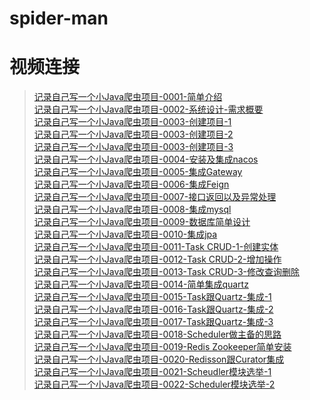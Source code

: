 # spider-man

# 视频连接
> [记录自己写一个小Java爬虫项目-0001-简单介绍](https://www.bilibili.com/video/BV1wv411z7HX/) <br/>
> [记录自己写一个小Java爬虫项目-0002-系统设计-需求概要](https://www.bilibili.com/video/BV1rK411n7CB/) <br/>
> [记录自己写一个小Java爬虫项目-0003-创建项目-1](https://www.bilibili.com/video/BV1b5411Y7XM/) <br/>
> [记录自己写一个小Java爬虫项目-0003-创建项目-2](https://www.bilibili.com/video/BV1et4y197Sq/) <br/>
> [记录自己写一个小Java爬虫项目-0003-创建项目-3](https://www.bilibili.com/video/BV1x54y1z7ZH/) <br/>
> [记录自己写一个小Java爬虫项目-0004-安装及集成nacos](https://www.bilibili.com/video/BV1qD4y1Q71X/) <br/>
> [记录自己写一个小Java爬虫项目-0005-集成Gateway](https://www.bilibili.com/video/BV1Za4y1Y7d2/) <br>
> [记录自己写一个小Java爬虫项目-0006-集成Feign](https://www.bilibili.com/video/BV1kz411e7ws/) <br/>
> [记录自己写一个小Java爬虫项目-0007-接口返回以及异常处理](https://www.bilibili.com/video/BV1nV41167Yr/) <br/>
> [记录自己写一个小Java爬虫项目-0008-集成mysql](https://www.bilibili.com/video/BV1NK411H7r7/) <br/>
> [记录自己写一个小Java爬虫项目-0009-数据库简单设计](https://www.bilibili.com/video/BV1JV41167uw/) <br/>
> [记录自己写一个小Java爬虫项目-0010-集成jpa](https://www.bilibili.com/video/BV1sD4y1Q7xd/) <br/>
> [记录自己写一个小Java爬虫项目-0011-Task CRUD-1-创建实体](https://www.bilibili.com/video/BV1kp4y1U7uL/) <br/>
> [记录自己写一个小Java爬虫项目-0012-Task CRUD-2-增加操作](https://www.bilibili.com/video/BV1rk4y1q7Vi/) <br/>
> [记录自己写一个小Java爬虫项目-0013-Task CRUD-3-修改查询删除](https://www.bilibili.com/video/BV1NC4y1h7Gu/) <br/>
> [记录自己写一个小Java爬虫项目-0014-简单集成quartz](https://www.bilibili.com/video/BV1ih411o77r/) <br/>
> [记录自己写一个小Java爬虫项目-0015-Task跟Quartz-集成-1](https://www.bilibili.com/video/BV1wa4y1a7D3/) <br/>
> [记录自己写一个小Java爬虫项目-0016-Task跟Quartz-集成-2](https://www.bilibili.com/video/BV1tZ4y1u7Sf/) <br/>
> [记录自己写一个小Java爬虫项目-0017-Task跟Quartz-集成-3](https://www.bilibili.com/video/BV1Gk4y1B7JS/) <br/>
> [记录自己写一个小Java爬虫项目-0018-Scheduler做主备的思路](https://www.bilibili.com/video/BV1wa4y1a7Nb/)<br/>
> [记录自己写一个小Java爬虫项目-0019-Redis Zookeeper简单安装](https://www.bilibili.com/video/BV1Cg4y1v7XK/)<br/>
> [记录自己写一个小Java爬虫项目-0020-Redisson跟Curator集成](https://www.bilibili.com/video/BV1Q5411Y7y7/) <br/>
> [记录自己写一个小Java爬虫项目-0021-Scheudler模块选举-1](https://www.bilibili.com/video/BV1Ep4y1S7Wp/) <br/>
> [记录自己写一个小Java爬虫项目-0022-Scheduler模块选举-2](https://www.bilibili.com/video/BV18z4y1D7WZ/) <br/>
>

